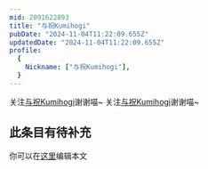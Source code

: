 ```yaml
---
mid: 2091622893
title: "与祝Kumihogi"
pubDate: "2024-11-04T11:22:09.655Z"
updatedDate: "2024-11-04T11:22:09.655Z"
profile:
  {
    Nickname: ["与祝Kumihogi"],
  }
---
```


关注[与祝Kumihogi](https://space.bilibili.com/2091622893)谢谢喵~ 关注[与祝Kumihogi](https://space.bilibili.com/2091622893)谢谢喵~

## 此条目有待补充
你可以在[这里](https://github.com/Yuhanawa/VTuber.ICU-Content/edit/master/v/与祝Kumihogi/index.md)编辑本文
